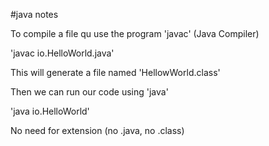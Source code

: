 #java notes

To compile a file qu use the program 'javac' (Java Compiler)

'javac io.HelloWorld.java'

This will generate a file named 'HellowWorld.class'

Then we can run our code using 'java'

'java io.HelloWorld'

No need for extension (no .java, no .class)